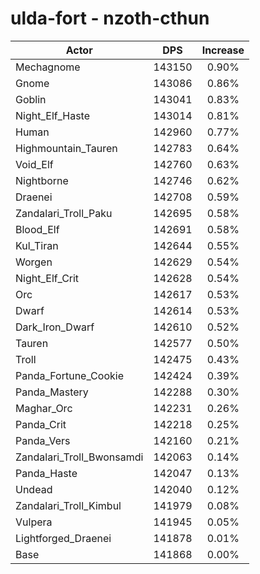 # ulda-fort - nzoth-cthun
| Actor | DPS | Increase |
|---|:---:|:---:|
|Mechagnome|143150|0.90%|
|Gnome|143086|0.86%|
|Goblin|143041|0.83%|
|Night_Elf_Haste|143014|0.81%|
|Human|142960|0.77%|
|Highmountain_Tauren|142783|0.64%|
|Void_Elf|142760|0.63%|
|Nightborne|142746|0.62%|
|Draenei|142708|0.59%|
|Zandalari_Troll_Paku|142695|0.58%|
|Blood_Elf|142691|0.58%|
|Kul_Tiran|142644|0.55%|
|Worgen|142629|0.54%|
|Night_Elf_Crit|142628|0.54%|
|Orc|142617|0.53%|
|Dwarf|142614|0.53%|
|Dark_Iron_Dwarf|142610|0.52%|
|Tauren|142577|0.50%|
|Troll|142475|0.43%|
|Panda_Fortune_Cookie|142424|0.39%|
|Panda_Mastery|142288|0.30%|
|Maghar_Orc|142231|0.26%|
|Panda_Crit|142218|0.25%|
|Panda_Vers|142160|0.21%|
|Zandalari_Troll_Bwonsamdi|142063|0.14%|
|Panda_Haste|142047|0.13%|
|Undead|142040|0.12%|
|Zandalari_Troll_Kimbul|141979|0.08%|
|Vulpera|141945|0.05%|
|Lightforged_Draenei|141878|0.01%|
|Base|141868|0.00%|
